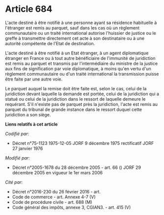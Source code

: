 # Article 684

L'acte destiné à être notifié à une personne ayant sa résidence habituelle à l'étranger est remis au parquet, sauf dans les
cas où un règlement communautaire ou un traité international autorise l'huissier de justice ou le greffe à transmettre
directement cet acte à son destinataire ou à une autorité compétente de l'Etat de destination.

L'acte destiné à être notifié à un Etat étranger, à un agent diplomatique étranger en France ou à tout autre bénéficiaire de
l'immunité de juridiction est remis au parquet et transmis par l'intermédiaire du ministre de la justice aux fins de
signification par voie diplomatique, à moins qu'en vertu d'un règlement communautaire ou d'un traité international la
transmission puisse être faite par une autre voie.

Le parquet auquel la remise doit être faite est, selon le cas, celui de la juridiction devant laquelle la demande est portée,
celui de la juridiction qui a statué ou celui de la juridiction dans le ressort de laquelle demeure le requérant. S'il
n'existe pas de parquet près la juridiction, l'acte est remis au parquet du tribunal de grande instance dans le ressort
duquel cette juridiction a son siège.

**Liens relatifs à cet article**

_Codifié par_:

  - Décret n°75-1123 1975-12-05 JORF 9 décembre 1975 rectificatif JORF 27 janvier 1976

_Modifié par_:

  - Décret n°2005-1678 du 28 décembre 2005 - art. 66 () JORF 29 décembre 2005 en vigueur le 1er mars 2006

_Cité par_:

  - Décret n°2016-230 du 26 février 2016 - art.
  - Code de commerce - art. Annexe 4-7 (V)
  - Code de procédure civile - art. 688 (M)
  - Code général des impôts, annexe 3, CGIAN3. - art. 415 (V)
